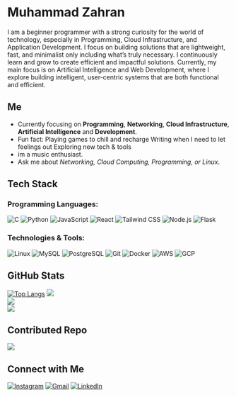 # Muhammad Zahran
I am a beginner programmer with a strong curiosity for the world of technology, especially in Programming, Cloud Infrastructure, and Application Development. I focus on building solutions that are lightweight, fast, and minimalist only including what’s truly necessary. I continuously learn and grow to create efficient and impactful solutions. Currently, my main focus is on Artificial Intelligence and Web Development, where I explore building intelligent, user-centric systems that are both functional and efficient.
## Me
- Currently focusing on **Programming**, **Networking**, **Cloud Infrastructure**, **Artificial Intelligence** and **Development**.
- Fun fact:   Playing games to chill and recharge
              Writing when I need to let feelings out
              Exploring new tech & tools
- im a music enthusiast.
- Ask me about *Networking, Cloud Computing, Programming, or Linux*.

## Tech Stack
### Programming Languages:
![C](https://img.shields.io/badge/-C-00599C?style=flat-square&logo=c&logoColor=white)
![Python](https://img.shields.io/badge/-Python-3776AB?style=flat-square&logo=python&logoColor=white)
![JavaScript](https://img.shields.io/badge/-JavaScript-F7DF1E?style=flat-square&logo=javascript&logoColor=black)
![React](https://img.shields.io/badge/-React-20232A?style=flat-square&logo=react&logoColor=61DAFB)
![Tailwind CSS](https://img.shields.io/badge/-Tailwind_CSS-38B2AC?style=flat-square&logo=tailwind-css&logoColor=white)
![Node.js](https://img.shields.io/badge/-Node.js-339933?style=flat-square&logo=node.js&logoColor=white)
![Flask](https://img.shields.io/badge/-Flask-000000?style=flat-square&logo=flask&logoColor=white)

### Technologies & Tools:
![Linux](https://img.shields.io/badge/-Linux-FCC624?style=flat-square&logo=linux&logoColor=black)
![MySQL](https://img.shields.io/badge/-MySQL-4479A1?style=flat-square&logo=mysql&logoColor=white)
![PostgreSQL](https://img.shields.io/badge/-PostgreSQL-336791?style=flat-square&logo=postgresql&logoColor=white)
![Git](https://img.shields.io/badge/-Git-F05032?style=flat-square&logo=git&logoColor=white)
![Docker](https://img.shields.io/badge/-Docker-2496ED?style=flat-square&logo=docker&logoColor=white)
![AWS](https://img.shields.io/badge/-AWS-232F3E?style=flat-square&logo=amazon-aws&logoColor=white)
![GCP](https://img.shields.io/badge/-GCP-4285F4?style=flat-square&logo=google-cloud&logoColor=white)

## GitHub Stats
[![Top Langs](https://github-readme-stats.vercel.app/api/top-langs/?username=NirxTech&theme=radical&layout=compact)](https://github.com/anuraghazra/github-readme-stats)
![](https://github-readme-stats.vercel.app/api?username=NirxTech&theme=catppuccin_mocha&hide_border=true&include_all_commits=false&count_private=false)<br/>
![](https://github-readme-streak-stats.herokuapp.com/?user=NirxTech&theme=catppuccin_mocha&hide_border=true)<br/>
![](https://github-readme-stats.vercel.app/api/top-langs/?username=NirxTech&theme=catppuccin_mocha&hide_border=true&include_all_commits=false&count_private=false&layout=compact)

## Contributed Repo
![](https://github-contributor-stats.vercel.app/api?username=NirxTech&limit=5&theme=catppuccin_mocha&combine_all_yearly_contributions=true)

## Connect with Me
[![Instagram](https://img.shields.io/badge/-Instagram-F44747?style=flat-square&logo=instagram&logoColor=white)](https://www.instagram.com/_aseptampan/)
[![Gmail](https://img.shields.io/badge/-Gmail-c14438?style=flat-square&logo=Gmail&logoColor=white)](mailto:zahranmuhammad267@gmail.com)
[![LinkedIn](https://img.shields.io/badge/-LinkedIn-0A66C2?style=flat-square&logo=linkedin&logoColor=white)](https://www.linkedin.com/in/muhammad-zahran-ba530b316)
